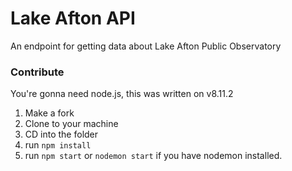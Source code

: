 # Lake Afton API
An endpoint for getting data about Lake Afton Public Observatory

### Contribute

You're gonna need node.js, this was written on v8.11.2

1. Make a fork
2. Clone to your machine
3. CD into the folder
4. run ```npm install```
5. run ```npm start``` or ```nodemon start``` if you have nodemon installed.
